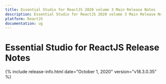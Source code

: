 ```yaml
---
title: Essential Studio for ReactJS 2020 volume 3 Main Release Notes  
description: Essential Studio for ReactJS 2020 volume 3 Main Release Notes  
platform: ReactJS
documentation: ug
---
```


# Essential Studio for ReactJS  Release Notes  

{% include release-info.html date="October 1, 2020"  version="v18.3.0.35" %} 





